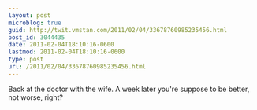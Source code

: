 ```yaml
---
layout: post
microblog: true
guid: http://twit.vmstan.com/2011/02/04/33678760985235456.html
post_id: 3044435
date: 2011-02-04T18:10:16-0600
lastmod: 2011-02-04T18:10:16-0600
type: post
url: /2011/02/04/33678760985235456.html
---
```

Back at the doctor with the wife. A week later you're suppose to be better, not worse, right?
